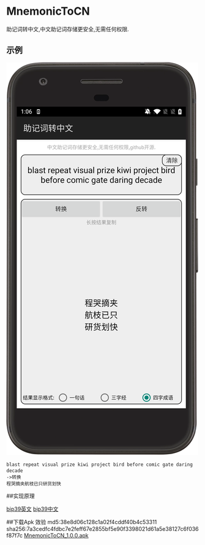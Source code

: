 # MnemonicToCN
助记词转中文,中文助记词存储更安全,无需任何权限.

## 示例

![](example.png)

```
blast repeat visual prize kiwi project bird before comic gate daring decade
->转换
程哭摘夹航枝已只研货划快
```

##实现原理

[bip39英文](https://github.com/bitcoin/bips/blob/master/bip-0039/english.txt)
[bip39中文](https://github.com/bitcoin/bips/blob/master/bip-0039/chinese_simplified.txt)

##下载Apk
效验
md5:38e8d06c128c1a02f4cddf40b4c53311
sha256:7a3cedfc4fdbc7e2feff67e2855bf5e90f3398021d61a5e38127c6f036f87f7c
[MnemonicToCN_1.0.0.apk](https://github.com/wangyao5018/MnemonicToCN/releases/download/1.0.0/MnemonicToCN_1.0.0.apk)
